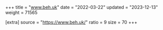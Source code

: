 +++
title = "www.beh.uk"
date = "2022-03-22"
updated = "2023-12-13"
weight = 71565

[extra]
source = "https://www.beh.uk/"
ratio = 9
size = 70
+++
